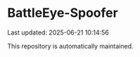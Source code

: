 # BattleEye-Spoofer

Last updated: 2025-06-21 10:14:56

This repository is automatically maintained.
